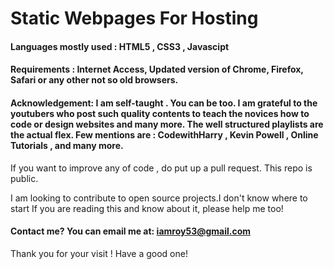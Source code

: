 # Static Webpages For Hosting

#### Languages mostly used : HTML5 , CSS3 , Javascipt

#### Requirements : Internet Access, Updated version of Chrome, Firefox, Safari or any other not so old browsers.

#### Acknowledgement: I am self-taught . You can be too. I am grateful to the youtubers who post such quality contents to teach the novices how to code or design websites and many more. The well structured playlists are the actual flex. Few mentions are : CodewithHarry , Kevin Powell , Online Tutorials , and many more.

If you want to improve any of code , do put up a pull request. This repo is public.

I am looking to contribute to open source projects.I don't know where to start If you are reading this and know about it, please help me too!
#### Contact me?  You can email me at: iamroy53@gmail.com

Thank you for your visit ! Have a good one!
